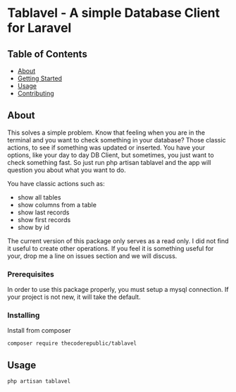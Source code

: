 # Tablavel - A simple Database Client for Laravel

## Table of Contents

- [About](#about)
- [Getting Started](#getting_started)
- [Usage](#usage)
- [Contributing](../CONTRIBUTING.md)

## About <a name = "about"></a>

This solves a simple problem. Know that feeling when you are in the terminal and you want to check something in your database? Those classic actions, to see if something was updated or inserted. You have your options, like your day to day DB Client, but sometimes, you just want to check something fast. So just run php artisan tablavel and the app will question you about what you want to do.

You have classic actions such as:
- show all tables
- show columns from a table
- show last records
- show first records
- show by id

The current version of this package only serves as a read only. I did not find it useful to create other operations. If you feel it is something useful for your, drop me a line on issues section and we will discuss.


### Prerequisites

In order to use this package properly, you must setup a mysql connection. If your project is not new, it will take the default.

### Installing

Install from composer

```
composer require thecoderepublic/tablavel
```

## Usage <a name = "usage"></a>

```
php artisan tablavel
```

